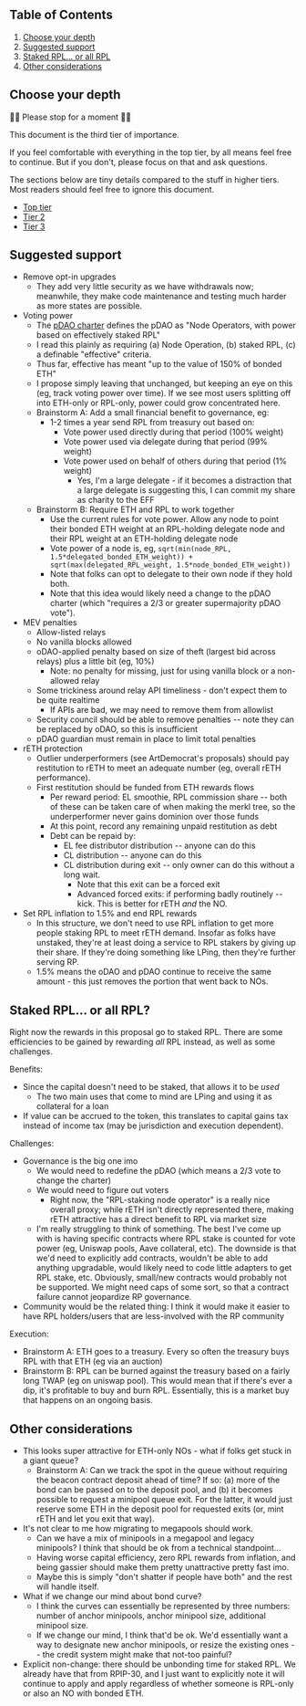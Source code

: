 ## Table of Contents
1. [Choose your depth](#choose-your-depth)
2. [Suggested support](#suggested-support)
2. [Staked RPL... or all RPL](#staked-rpl-or-all-rpl)
3. [Other considerations](#other-considerations)

## Choose your depth
🛑🛑 Please stop for a moment 🛑🛑

This document is the third tier of importance.

If you feel comfortable with everything in the top tier, by all means feel free to continue. But if you don't, please focus on that and ask questions. 

The sections below are tiny details compared to the stuff in higher tiers. Most readers should feel free to ignore this document.

- [Top tier](readme.md)
- [Tier 2](readme_tier2.md)
- [Tier 3](readme_tier3.md)

## Suggested support
- Remove opt-in upgrades
  - They add very little security as we have withdrawals now; meanwhile, they make code maintenance and testing much harder as more states are possible.
- Voting power
  -  The [pDAO charter](https://rpips.rocketpool.net/RPIPs/RPIP-23) defines the pDAO as "Node Operators, with power based on effectively staked RPL"
  - I read this plainly as requiring (a) Node Operation, (b) staked RPL, (c) a definable "effective" criteria.
  - Thus far, effective has meant "up to the value of 150% of bonded ETH"
  - I propose simply leaving that unchanged, but keeping an eye on this (eg, track voting power over time). If we see most users splitting off into ETH-only or RPL-only, power could grow concentrated here.
  - Brainstorm A: Add a small financial benefit to governance, eg:
    - 1-2 times a year send RPL from treasury out based on:
      - Vote power used directly during that period (100% weight)
      - Vote power used via delegate during that period (99% weight)
      - Vote power used on behalf of others during that period (1% weight)
        - Yes, I'm a large delegate - if it becomes a distraction that a large delegate is suggesting this, I can commit my share as charity to the EFF
  - Brainstorm B: Require ETH and RPL to work together 
    - Use the current rules for vote power. Allow any node to point their bonded ETH weight at an RPL-holding delegate node and their RPL weight at an ETH-holding delegate node
    - Vote power of a node is, eg, `sqrt(min(node_RPL, 1.5*delegated_bonded_ETH_weight)) + sqrt(max(delegated_RPL_weight, 1.5*node_bonded_ETH_weight))`
    - Note that folks can opt to delegate to their own node if they hold both.
    - Note that this idea would likely need a change to the pDAO charter (which "requires a 2/3 or greater supermajority pDAO vote").
- MEV penalties
  - Allow-listed relays
  - No vanilla blocks allowed
  - oDAO-applied penalty based on size of theft (largest bid across relays) plus a little bit (eg, 10%)
    - Note: no penalty for missing, just for using vanilla block or a non-allowed relay
  - Some trickiness around relay API timeliness - don't expect them to be quite realtime
    - If APIs are bad, we may need to remove them from allowlist
  - Security council should be able to remove penalties -- note they can be replaced by oDAO, so this is insufficient
  - pDAO guardian must remain in place to limit total penalties
- rETH protection
  - Outlier underperformers (see ArtDemocrat's proposals) should pay restitution to rETH to meet an adequate number (eg, overall rETH performance).
  - First restitution should be funded from ETH rewards flows
    - Per reward period: EL smoothie, RPL commission share -- both of these can be taken care of when making the merkl tree, so the underperformer never gains dominion over those funds
    - At this point, record any remaining unpaid restitution as debt
    - Debt can be repaid by:
      - EL fee distributor distribution -- anyone can do this
      - CL distribution -- anyone can do this
      - CL distribution during exit -- only owner can do this without a long wait.
        - Note that this exit can be a forced exit
        - Advanced forced exits: if performing badly routinely -- kick. This is better for rETH _and_ the NO.
- Set RPL inflation to 1.5% and end RPL rewards
  - In this structure, we don't need to use RPL inflation to get more people staking RPL to meet rETH demand. Insofar as folks have unstaked, they're at least doing a service to RPL stakers by giving up their share. If they're doing something like LPing, then they're further serving RP.
  - 1.5% means the oDAO and pDAO continue to receive the same amount - this just removes the portion that went back to NOs.


## Staked RPL... or all RPL?
Right now the rewards in this proposal go to staked RPL. There are some efficiencies to be gained by rewarding _all_ RPL instead, as well as some challenges.

Benefits:
- Since the capital doesn't need to be staked, that allows it to be _used_
  - The two main uses that come to mind are LPing and using it as collateral for a loan
- If value can be accrued to the token, this translates to capital gains tax instead of income tax (may be jurisdiction and execution dependent).

Challenges:
- Governance is the big one imo
  - We would need to redefine the pDAO (which means a 2/3 vote to change the charter)
  - We would need to figure out voters
    - Right now, the "RPL-staking node operator" is a really nice overall proxy; while rETH isn't directly represented there, making rETH attractive has a direct benefit to RPL via market size
  - I'm really struggling to think of something. The best I've come up with is having specific contracts where RPL stake is counted for vote power (eg, Uniswap pools, Aave collateral, etc). The downside is that we'd need to explicitly add contracts, wouldn't be able to add anything upgradable, would likely need to code little adapters to get RPL stake, etc. Obviously, small/new contracts would probably not be supported. We might need caps of some sort, so that a contract failure cannot jeopardize RP governance.
- Community would be the related thing: I think it would make it easier to have RPL holders/users that are less-involved with the RP community

Execution:
- Brainstorm A: ETH goes to a treasury. Every so often the treasury buys RPL with that ETH (eg via an auction)
- Brainstorm B: RPL can be burned against the treasury based on a fairly long TWAP (eg on uniswap pool). This would mean that if there's ever a dip, it's profitable to buy and burn RPL. Essentially, this is a market buy that happens on an ongoing basis.

## Other considerations
- This looks super attractive for ETH-only NOs - what if folks get stuck in a giant queue?
  - Brainstorm A: Can we track the spot in the queue without requiring the beacon contract deposit ahead of time? If so: (a) more of the bond can be passed on to the deposit pool, and (b) it becomes possible to request a minipool queue exit. For the latter, it would just reserve some ETH in the deposit pool for requested exits (or, mint rETH and let you exit that way).
- It's not clear to me how migrating to megapools should work.
  - Can we have a mix of minipools in a megapool and legacy minipools? I think that should be ok from a technical standpoint...
  - Having worse capital efficiency, zero RPL rewards from inflation, and being gassier should make them pretty unattractive pretty fast imo. 
  - Maybe this is simply "don't shatter if people have both" and the rest will handle itself.
- What if we change our mind about bond curve?
  - I think the curves can essentially be represented by three numbers: number of anchor minipools, anchor minipool size, additional minipool size.
  - If we change our mind, I think that'd be ok. We'd essentially want a way to designate new anchor minipools, or resize the existing ones -- the credit system might make that not-too painful?
- Explicit non-change: there should be unbonding time for staked RPL. We already have that from RPIP-30, and I just want to explicitly note it will continue to apply and apply regardless of whether someone is RPL-only or also an NO with bonded ETH.